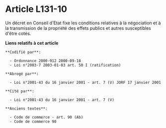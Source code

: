 # Article L131-10

Un décret en Conseil d'Etat fixe les conditions relatives à la négociation et à la transmission de la propriété des effets
publics et autres susceptibles d'être cotés.

**Liens relatifs à cet article**

	**Codifié par**:

	  - Ordonnance 2000-912 2000-09-18
	  - Loi n°2003-7 2003-01-03 art. 50 I (ratification)

	**Abrogé par**:

	  - Loi n°2001-43 du 16 janvier 2001 - art. 7 (V) JORF 17 janvier 2001

	**Cité par**:

	  - Loi n°2001-43 du 16 janvier 2001 - art. 7 (V)

	**Anciens textes**:

	  - Code de commerce - art. 90 (Ab)
	  - Code de commerce 90
